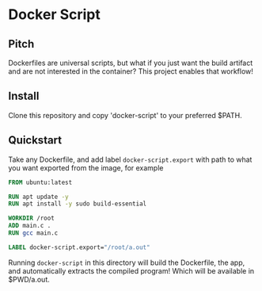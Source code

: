 # Docker Script

## Pitch

Dockerfiles are universal scripts, but what if you just want the build artifact and are not interested in the container? This project enables that workflow!

## Install

Clone this repository and copy 'docker-script' to your preferred $PATH.

## Quickstart

Take any Dockerfile, and add label `docker-script.export` with path to what you want exported from the image, for example

```Dockerfile
FROM ubuntu:latest

RUN apt update -y
RUN apt install -y sudo build-essential

WORKDIR /root
ADD main.c .
RUN gcc main.c

LABEL docker-script.export="/root/a.out"
```

Running `docker-script` in this directory will build the Dockerfile, the app, and automatically extracts the compiled program! Which will be available in $PWD/a.out.
